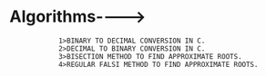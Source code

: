 # Algorithms---->
                1>BINARY TO DECIMAL CONVERSION IN C.
                2>DECIMAL TO BINARY CONVERSION IN C.
                3>BISECTION METHOD TO FIND APPROXIMATE ROOTS.
                4>REGULAR FALSI METHOD TO FIND APPROXIMATE ROOTS.
        
